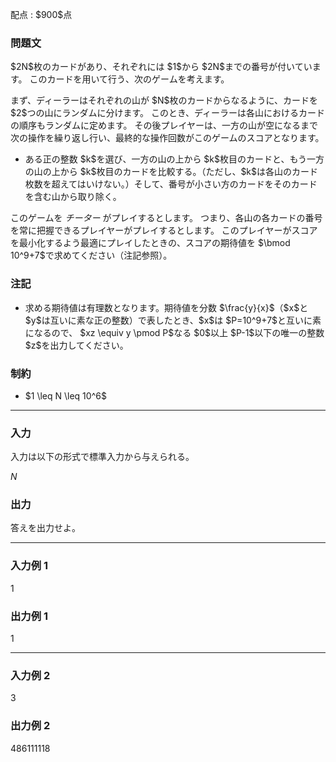 
<div>

<span>

<span>

<p>
配点 : $900$点
</p>

<div>

<section>

### **問題文**

<p>
$2N$枚のカードがあり、それぞれには $1$から $2N$までの番号が付いています。
このカードを用いて行う、次のゲームを考えます。
</p>

<p>
まず、ディーラーはそれぞれの山が $N$枚のカードからなるように、カードを $2$つの山にランダムに分けます。
このとき、ディーラーは各山におけるカードの順序もランダムに定めます。
その後プレイヤーは、一方の山が空になるまで次の操作を繰り返し行い、最終的な操作回数がこのゲームのスコアとなります。
</p>

<ul>

<li>
ある正の整数 $k$を選び、一方の山の上から $k$枚目のカードと、もう一方の山の上から $k$枚目のカードを比較する。（ただし、$k$は各山のカード枚数を超えてはいけない。）そして、番号が小さい方のカードをそのカードを含む山から取り除く。
</li>

</ul>

<p>
このゲームを
<em>
チーター 
</em>
がプレイするとします。
つまり、各山の各カードの番号を常に把握できるプレイヤーがプレイするとします。
このプレイヤーがスコアを最小化するよう最適にプレイしたときの、スコアの期待値を $\bmod 10^9+7$で求めてください（注記参照）。
</p>

</section>

</div>

<div>

<section>

### **注記**

<ul>

<li>
求める期待値は有理数となります。期待値を分数 $\frac{y}{x}$（$x$と $y$は互いに素な正の整数）で表したとき、$x$は $P=10^9+7$と互いに素になるので、
$xz \equiv y \pmod P$なる $0$以上 $P-1$以下の唯一の整数 $z$を出力してください。
</li>

</ul>

</section>

</div>

<div>

<section>

### **制約**

<ul>

<li>
$1 \leq N \leq 10^6$
</li>

</ul>

</section>

</div>

---

<div>

<div>

<section>

### **入力**

<p>
入力は以下の形式で標準入力から与えられる。
</p>

<div>

$N$
</div>

</section>

</div>

<div>

<section>

### **出力**

<p>
答えを出力せよ。
</p>

</section>

</div>

</div>

---

<div>

<section>

### **入力例 1**

<div>

1

</div>

</section>

</div>

<div>

<section>

### **出力例 1**

<div>

1

</div>

</section>

</div>

---

<div>

<section>

### **入力例 2**

<div>

3

</div>

</section>

</div>

<div>

<section>

### **出力例 2**

<div>

486111118

</div>

</section>

</div>

</span>

</span>

</div>
